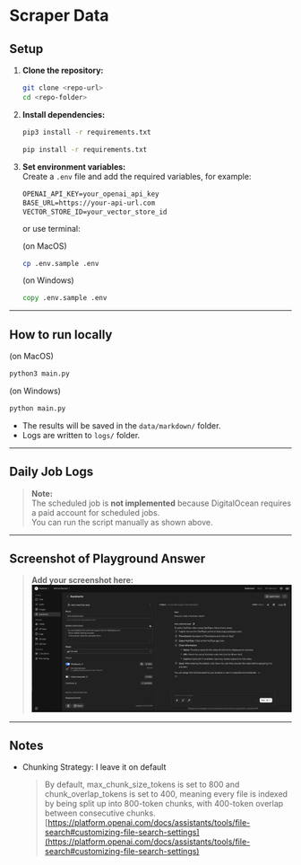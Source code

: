 # Scraper Data

## Setup

1. **Clone the repository:**

   ```bash
   git clone <repo-url>
   cd <repo-folder>
   ```

2. **Install dependencies:**

   ```bash
   pip3 install -r requirements.txt
   ```

   ```cmd
   pip install -r requirements.txt
   ```

3. **Set environment variables:**  
   Create a `.env` file and add the required variables, for example:

   ```
   OPENAI_API_KEY=your_openai_api_key
   BASE_URL=https://your-api-url.com
   VECTOR_STORE_ID=your_vector_store_id
   ```

   or use terminal:

   (on MacOS)

   ```bash
   cp .env.sample .env
   ```

   (on Windows)

   ```cmd
   copy .env.sample .env
   ```

---

## How to run locally

(on MacOS)

```bash
python3 main.py
```

(on Windows)

```cmd
python main.py
```

- The results will be saved in the `data/markdown/` folder.
- Logs are written to `logs/` folder.

---

## Daily Job Logs

> **Note:**  
> The scheduled job is **not implemented** because DigitalOcean requires a paid account for scheduled jobs.  
> You can run the script manually as shown above.

---

## Screenshot of Playground Answer

> **Add your screenshot here:**  
> ![Playground Answer Screenshot](./screenshot/answer_screenshot.png)

---

## Notes

- Chunking Strategy: I leave it on default
  > By default, max_chunk_size_tokens is set to 800 and chunk_overlap_tokens is set to 400, meaning every file is indexed by being split up into 800-token chunks, with 400-token overlap between consecutive chunks.
  > [https://platform.openai.com/docs/assistants/tools/file-search#customizing-file-search-settings](https://platform.openai.com/docs/assistants/tools/file-search#customizing-file-search-settings)
